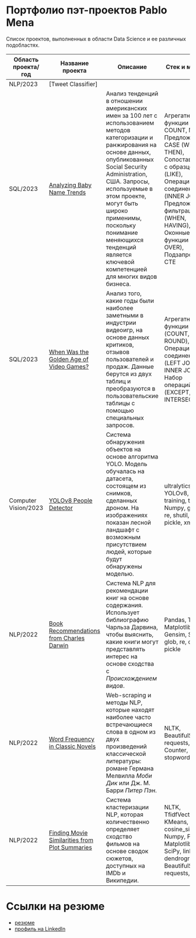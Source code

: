 # Портфолио пэт-проектов Pablo Mena
Список проектов, выполненных в области Data Science и ее различных подобластях.

| Область проекта/год | Название проекта | Описание      | Стек и методы | 
| ------------------- | ---------------- | ------------- | ------------- |
| NLP/2023 | [Tweet Classifier] | 
| SQL/2023 | [Analyzing Baby Name Trends](https://github.com/PMenaM/Projects/blob/main/Analyzing%20Baby%20Name%20Trends%20(Jupyter%20notebook)/Analyzing%20Baby%20Name%20Trends%20(Jupyter%20notebook).ipynb) | Анализ тенденций в отношении американских имен за 100 лет с использованием методов категоризации и ранжирования на основе данных, опубликованных Social Security Administration, США. Запросы, используемые в этом проекте, могут быть широко применимы, поскольку понимание меняющихся тенденций является ключевой компетенцией для многих видов бизнеса. | Агрегатные функции (SUM, COUNT, MAX), Предложения CASE (WHEN, THEN), Сопоставление с образцом (LIKE), Операции соединения (INNER JOIN), Предложения фильтрации (WHEN, HAVING), Оконные функции (RANK, OVER), Подзапросы, CTE |
| SQL/2023 | [When Was the Golden Age of Video Games?](https://github.com/PMenaM/Projects/blob/main/When%20Was%20the%20Golden%20Age%20of%20Video%20Games%20(Jupyter%20notebook)/When%20Was%20the%20Golden%20Age%20of%20Video%20Games%20(Jupyter%20notebook).ipynb) | Анализ того, какие годы были наиболее заметными в индустрии видеоигр, на основе данных критиков, отзывов пользователей и продаж. Данные берутся из двух таблиц и преобразуются в пользовательские таблицы с помощью специальных запросов. | Агрегатные функции (COUNT, AVG, ROUND), Операции соединения (LEFT JOIN, INNER JOIN), Набор операций (EXCEPT, INTERSECT) |
| Computer Vision/2023 | [YOLOv8 People Detector](https://github.com/PMenaM/Projects/blob/main/YOLOv8%20People%20Detector%20(Jupyter%20notebook)/YOLOv8%20People%20Detector%20(Jupyter%20notebook).ipynb) | Система обнаружения объектов на основе алгоритма YOLO. Модель обучалась на датасета, состоящем из снимков, сделанных дроном. На изображениях показан лесной ландшафт с возможным присутствием людей, которые будут обнаружены моделью. | ultralytics, YOLOv8, training, testing, Numpy, glob, os, re, shutil, yaml, pickle, xml.etree |
| NLP/2022             | [Book Recommendations from Charles Darwin](https://github.com/PMenaM/Projects/blob/main/Book%20Recommendations%20from%20Charles%20Darwin%20(Jupyter%20notebook)/Book%20Recommendations%20from%20Charles%20Darwin%20(Jupyter%20notebook).ipynb) | Система NLP для рекомендации книг на основе содержания. Использует библиографию Чарльза Дарвина, чтобы выяснить, какие книги могут представлять интерес на основе сходства с *Происхождением видов*. | Pandas, Tfidf, Matplotlib, Gensim, SciPy, glob, re, os, pickle |
| NLP/2022             | [Word Frequency in Classic Novels](https://github.com/PMenaM/Projects/blob/main/Word%20Frequency%20in%20Classic%20Novels%20(Jupyter%20notebook)/Word%20Frequency%20in%20Classic%20Novels%20(Jupyter%20notebook).ipynb) | Web-scraping и методы NLP, которые находят наиболее часто встречающиеся слова в одном из двух произведений классической литературы: романе Германа Мелвилла *Моби Дик* или Дж. М. Барри *Питер Пэн*. | NLTK, BeautifulSoup, requests, Counter, stopwords |
| NLP/2022             | [Finding Movie Similarities from Plot Summaries](https://github.com/PMenaM/Projects/blob/main/Finding%20Movie%20Similarities%20from%20Plot%20Summaries%20(Jupyter%20notebook).ipynb) | Система кластеризации NLP, которая количественно определяет сходство фильмов на основе сводок сюжетов, доступных на IMDb и Википедии. | NLTK, TfidfVectorizer, KMeans, cosine_similarity, Numpy, Pandas, Matplotlib, SciPy, linkage, dendrogram, BeautifulSoup, requests, re |


# Ссылки на резюме
  + [резюме](https://spb.hh.ru/resume/88b9b46cff0bfd0f880039ed1f7a7076507353)
  + [профиль на LinkedIn](https://www.linkedin.com/in/pablomenamnlp)
